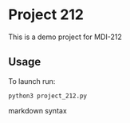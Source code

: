# Project 212

This is a demo project for MDI-212

## Usage

To launch run:
```commandline
python3 project_212.py
```

markdown syntax
